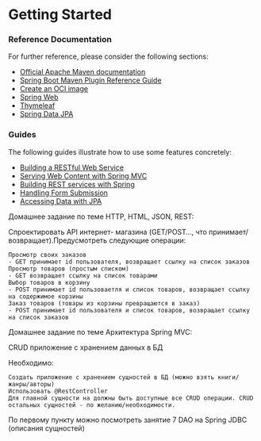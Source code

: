 # Getting Started

### Reference Documentation
For further reference, please consider the following sections:

* [Official Apache Maven documentation](https://maven.apache.org/guides/index.html)
* [Spring Boot Maven Plugin Reference Guide](https://docs.spring.io/spring-boot/docs/3.2.4/maven-plugin/reference/html/)
* [Create an OCI image](https://docs.spring.io/spring-boot/docs/3.2.4/maven-plugin/reference/html/#build-image)
* [Spring Web](https://docs.spring.io/spring-boot/docs/3.2.4/reference/htmlsingle/index.html#web)
* [Thymeleaf](https://docs.spring.io/spring-boot/docs/3.2.4/reference/htmlsingle/index.html#web.servlet.spring-mvc.template-engines)
* [Spring Data JPA](https://docs.spring.io/spring-boot/docs/3.2.4/reference/htmlsingle/index.html#data.sql.jpa-and-spring-data)

### Guides
The following guides illustrate how to use some features concretely:

* [Building a RESTful Web Service](https://spring.io/guides/gs/rest-service/)
* [Serving Web Content with Spring MVC](https://spring.io/guides/gs/serving-web-content/)
* [Building REST services with Spring](https://spring.io/guides/tutorials/rest/)
* [Handling Form Submission](https://spring.io/guides/gs/handling-form-submission/)
* [Accessing Data with JPA](https://spring.io/guides/gs/accessing-data-jpa/)

Домашнее задание по теме HTTP, HTML, JSON, REST:

Спроектировать API интернет- магазина (GET/POST…, что принимает/возвращает).Предусмотреть следующие операции:

    Просмотр своих заказов
    - GET принимает id пользователя, возвращает ссылку на список заказов
    Просмотр товаров (простым списком)
    - GET возвращает ссылку на список товарами
    Выбор товаров в корзину
    - POST принимает id пользоваетля и список товаров, возвращает ссылку на содержимое корзины
    Заказ товаров (товары из корзины превращаются в заказ)
    - POST принимает id пользователя и список товаров, возвращает ссылку на список заказов

Домашнее задание по теме Архитектура Spring MVC:

CRUD приложение с хранением данных в БД

Необходимо:

    Создать приложение с хранением сущностей в БД (можно взять книги/жанры/авторы)
    Использовать @RestController
    Для главной сущности на должны быть доступные все CRUD операции. CRUD остальных сущностей - по желанию/необходимости.

По первому пункту можно посмотреть занятие 7 DAO на Spring JDBC (описания сущностей)

